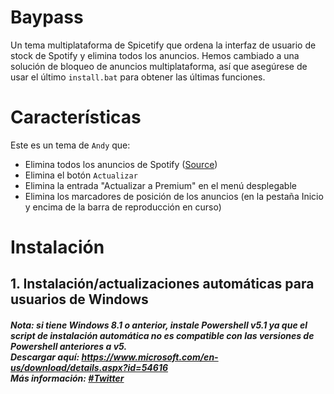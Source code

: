 # Baypass
Un tema multiplataforma de Spicetify que ordena la interfaz de usuario de stock de Spotify y elimina todos los anuncios.
Hemos cambiado a una solución de bloqueo de anuncios multiplataforma, así que asegúrese de usar el último `install.bat` para obtener las últimas funciones.

# Características
Este es un tema de `Andy` que:
- Elimina todos los anuncios de Spotify ([Source](https://github.com/johnpradoo/Spotify-Baypass/blob/main/adblock.js))
- Elimina el botón `Actualizar`
- Elimina la entrada "Actualizar a Premium" en el menú desplegable
- Elimina los marcadores de posición de los anuncios (en la pestaña Inicio y encima de la barra de reproducción en curso)

# Instalación
## 1. Instalación/actualizaciones automáticas para usuarios de Windows
##### **Nota: si tiene Windows 8.1 o anterior, instale Powershell v5.1 ya que el script de instalación automática no es compatible con las versiones de Powershell anteriores a v5.  <br> Descargar aquí: https://www.microsoft.com/en-us/download/details.aspx?id=54616 <br> Más información: [#Twitter](https://twitter.com/johnpradooo/status/1504558360238170116)**

